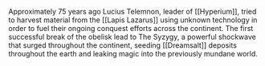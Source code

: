Approximately 75 years ago Lucius Telemnon, leader of [[Hyperium]], tried to harvest material from the [[Lapis Lazarus]] using unknown technology in order to fuel their ongoing conquest efforts across the continent. The first successful break of the obelisk lead to The Syzygy, a powerful shockwave that surged throughout the continent, seeding [[Dreamsalt]] deposits throughout the earth and leaking magic into the previously mundane world.